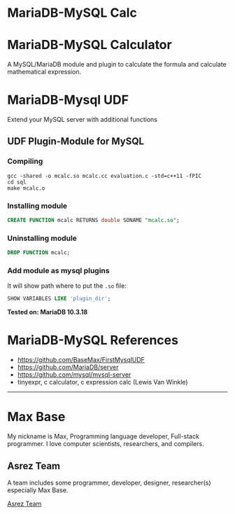 # MariaDB-MySQL Calc

# MariaDB-MySQL Calculator 

A MySQL/MariaDB module and plugin to calculate the formula and calculate mathematical expression.

# MariaDB-Mysql UDF

Extend your MySQL server with additional functions

## UDF Plugin-Module for MySQL

### Compiling

```
gcc -shared -o mcalc.so mcalc.cc evaluation.c -std=c++11 -fPIC
cd sql
make mcalc.o
```

### Installing module

```sql
CREATE FUNCTION mcalc RETURNS double SONAME "mcalc.so";
```

### Uninstalling module

```sql
DROP FUNCTION mcalc;
```

### Add module as mysql plugins

It will show path where to put the `.so` file:

```sql
SHOW VARIABLES LIKE 'plugin_dir';
```

**Tested on: MariaDB 10.3.18**

# MariaDB-MySQL References

- https://github.com/BaseMax/FirstMysqlUDF
- https://github.com/MariaDB/server
- https://github.com/mysql/mysql-server
- tinyexpr, c calculator, c expression calc (Lewis Van Winkle)

---------

# Max Base

My nickname is Max, Programming language developer, Full-stack programmer. I love computer scientists, researchers, and compilers.

## Asrez Team

A team includes some programmer, developer, designer, researcher(s) especially Max Base.

[Asrez Team](https://www.asrez.com/)
